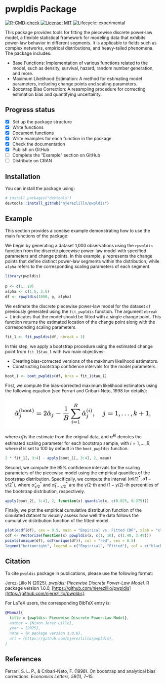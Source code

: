 # pwpldis Package

<!-- badges: start -->
[![R-CMD-check](https://github.com/njerezlillo/pwpldis/actions/workflows/R-CMD-check.yaml/badge.svg)](https://github.com/njerezlillo/pwpldis/actions/workflows/R-CMD-check.yaml)
[![License: MIT](https://img.shields.io/badge/License-MIT-yellow.svg)](./LICENSE)
![Lifecycle: experimental](https://img.shields.io/badge/Lifecycle-Experimental-orange)
<!-- badges: end -->

This package provides tools for fitting the piecewise discrete power-law model, a flexible statistical framework for modeling data that exhibits power-law behavior in different segments. It is applicable to fields such as complex networks, empirical distributions, and heavy-tailed phenomena. The package includes:

- Base Functions: Implementation of various functions related to the model, such as density, survival, hazard, random number generation, and more.
- Maximum Likelihood Estimation: A method for estimating model parameters, including change points and scaling parameters.
- Bootstrap Bias Correction: A resampling procedure for correcting estimation bias and quantifying uncertainty.

## Progress status

- [x] Set up the package structure  
- [x] Write functions  
- [x] Document functions
- [x] Write examples for each function in the package
- [x] Check the documentation
- [x] Publish on GitHub  
- [ ] Complete the "Example" section on GitHub
- [ ] Distribute on CRAN

## Installation

You can install the package using:

``` r
# install.packages("devtools")
devtools::install_github("njerezlillo/pwpldis")
```

## Example

This section provides a concise example demonstrating how to use the main functions of the package:

We begin by generating a dataset 1,000 observations using the `rpwpldis` function from the discrete piecewise power-law model with specified parameters and change points. In this example, `p` represents the change points that define distinct power-law segments within the distribution, while `alpha` refers to the corresponding scaling parameters of each segment.

``` r
library(pwpldis)

p <- c(1, 10)
alpha <- c(1.5, 3.5)
df <- rpwpldis(1000, p, alpha)
```

We estimate the discrete piecewise power-law model for the dataset `df` previously generated using the `fit_pwpldis` function. The argument `nbreak = 1` indicates that the model should be fitted with a single change point. This function returns the estimated location of the change point along with the corresponding scaling parameters.

``` r
fit_1 <- fit_pwpldis(df, nbreak = 1)
```

In this step, we apply a bootstrap procedure using the estimated change point from `fit_1$tau_1` with two main objectives: 

- Creating bias-corrected versions of the maximum likelihood estimators.
- Constructing bootstrap confidence intervals for the model parameters.

``` r
boot_1 <- boot_pwpldis(df, brks = fit_1$tau_1)
```

First, we compute the bias-corrected maximum likelihood estimators using the following equation (see Ferrari and Cribari-Neto, 1998 for details):

<p align="center">
  <img src="bootstrap-bias-corrected.png" alt="">
</p>

where $\hat{\alpha}_{j}$ is the estimate from the original data, and $\hat{\alpha}^{(i)}$ denotes the estimated scaling parameter for each bootstrap sample, with $i=1, \ldots, B$, where $B$ is set to 100 by default in the `boot_pwpldis` function.

```r
2 * fit_1[, 3:4] - apply(boot_1[, 3:4], 2, mean)
```

Second, we compute the 95% confidence intervals for the scaling parameters of the piecewise model using the empirical quantiles of the bootstrap distribution. Specifically, we compute the interval $(\hat{\alpha}{\gamma/2}^{*}, \hat{\alpha}{1-\gamma/2}^{*})$, where $\hat{\alpha}_{\gamma/2}^{*}$ and $\hat{\alpha}_{1-\gamma/2}^{*}$ are the $\gamma/2$-th and $(1 - \gamma/2)$-th percentiles of the bootstrap distribution, respectively.

``` r
apply(boot_2[, 3:4], 2, function(x) quantile(x, c(0.025, 0.975)))
```

Finally, we plot the empirical cumulative distribution function of the simulated dataset to visually assess how well the data follows the cumulative distribution function of the fitted model.

``` r 
plot(ecdf(df), cex = 0.5, main = "Empirical vs. Fitted CDF", xlab = "x", ylab = "CDF")
cdf <- Vectorize(function(x) ppwpldis(x, c(1, 10), c(1.48, 3.49)))
points(unique(df), cdf(unique(df)), col = "red", cex = 0.5)
legend("bottomright", legend = c("Empirical", "Fitted"), col = c("black", "red"), pch = c(1, 1))
```

## Citation

To cite `pwpldis` package in publications, please use the following format:

Jerez-Lillo N (2025). *pwpldis: Piecewise Discrete Power-Law Model*. R package version 1.0.0, [https://github.com/njerezlillo/pwpldis](https://github.com/njerezlillo/pwpldis).

For LaTeX users, the corresponding BibTeX entry is:

```bibtex
@Manual{
  title = {pwpldis: Piecewise Discrete Power-Law Model},
  author = {Nixon Jerez-Lillo},
  year = {2025},
  note = {R package version 1.0.0},
  url = {https://github.com/njerezlillo/pwpldis},
}
```

## References  

Ferrari, S. L. P., & Cribari-Neto, F. (1998). On bootstrap and analytical bias corrections. *Economics Letters, 58*(1), 7–15.  
